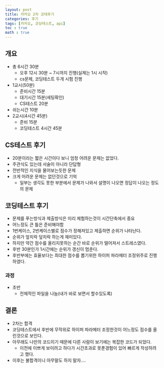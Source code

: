 ```yaml
---
layout: post
title: 카카오 2차 코테후기
categories: 후기
tags: [카카오, 코딩테스트, api]
toc : true
math : true
---
```


## 개요
- 총 6시간 30분
  - 오후 12시 30분 ~ 7시까지 진행(실제는 1시 시작)
  - cs문제, 코딩테스트 두개 시험 진행
- 1교시(50분)
  - 준비시간 15분
  - 대기시간 15분(세팅확인)
  - CS테스트 20분
- 쉬는시간 10분
- 2교시(4시간 45분)
  - 준비 15분
  - 코딩테스트 4시간 45분

## CS테스트 후기
- 20분이라는 짧은 시간이다 보니 엄청 어려운 문제는 없었다.
- 주관식도 있는데 서술이 아니라 단답형
- 전반적인 지식을 물어보는듯한 문제
- 크게 어려운 문제는 없던것으로 기억
  - 일부는 생각도 못한 부분에서 문제가 나와서 설명이 나오면 정답이 나오는 정도의 문제

## 코딩테스트 후기
- 문제를 푸는방식과 제출방식은 미리 체험하는것이 시간단축에서 중요
- 어느정도 큰 틀은 준비해야함
- 1번케이스, 2번케이스별로 점수가 정해져있고 제출하면 순위가 나타난다.
- 순위가 엎치락 덮치락 하는게 재미있다.
- 하지만 약간 점수를 올리지못하는 순간 바로 순위가 떨어져서 스트레스였다.
- 후반 30분인가 1시간에는 순위가 갱신이 멈춘다.
- 후반부에는 효율보다는 최대한 점수를 뽑기위한 하이퍼 파라메터 조정위주로 진행하였다.

### 과정
- 초반
  - 전체적인 파일을 나눔(내가 바로 보면서 할수있도록)

## 결론
- 2차는 합격
- 코딩테스트에서 후반에 무작위로 하이퍼 파라메터 조정한것이 어느정도 점수를 올린것으로 보인다.
- 아무래도 나만의 코드이기 때문에 다른 사람이 보기에는 복잡한 코드가 되었다.
  - 이전에 이쁘게 보이려고 하다가 시간초과로 못푼경험이 있어 빠르게 작성하려고 했다.
- 이후는 불합격이니 아무말도 하지 말자....
